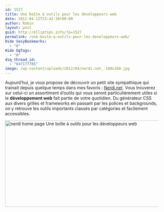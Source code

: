 ```yaml
---
id: 1527
title: Une boîte à outils pour les développeurs web
date: 2012-04-12T23:42:38+00:00
author: Robin
layout: post
guid: http://elliptips.info/?p=1527
permalink: /une-boite-a-outils-pour-les-developpeurs-web/
Hide SexyBookmarks:
  - "0"
Hide OgTags:
  - "0"
dsq_thread_id:
  - "647177785"
image: /wp-content/uploads/2012/04/nerdi.net_-180x160.jpg
---
```

Aujourd’hui, je vous propose de découvrir un petit site sympathique qui trainait depuis quelque temps dans mes favoris : [Nerdi.net](http://nerdi.net/ "Nerdi.net website"). Vous trouverez sur celui-ci un assortiment d’outils qui vous seront particulièrement utiles si le **développement web** fait partie de votre quotidien. Du générateur CSS aux divers grilles et frameworks en passant par les polices et backgrounds, on y retrouve les outils importants classés par catégories et facilement accessibles.

[<img class="aligncenter size-full wp-image-1529" title="nerdi-home-page" src="http://elliptips.info/wp-content/uploads/2012/04/nerdi-home-page.jpg" alt="nerdi home page Une boîte à outils pour les développeurs web" width="600" height="283" srcset="http://elliptips.info/wp-content/uploads/2012/04/nerdi-home-page.jpg 600w, http://elliptips.info/wp-content/uploads/2012/04/nerdi-home-page-300x141.jpg 300w" sizes="(max-width: 600px) 100vw, 600px" />](http://elliptips.info/wp-content/uploads/2012/04/nerdi-home-page.jpg)

&nbsp;

&nbsp;